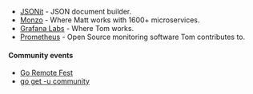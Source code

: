 - [JSONit](https://github.com/voormedia/jsonit) - JSON document builder.
- [Monzo](https://monzo.com/) - Where Matt works with 1600+ microservices.
- [Grafana Labs](https://grafana.com/) - Where Tom works.
- [Prometheus](https://prometheus.io/) - Open Source monitoring software Tom contributes to.

#### Community events

- [Go Remote Fest](https://www.goremotefest.com)
- [go get -u community](https://gogetcommunity.com)